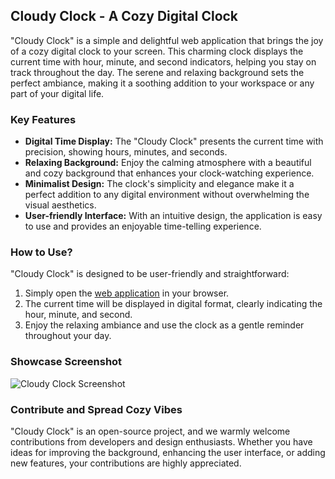 ## Cloudy Clock - A Cozy Digital Clock

"Cloudy Clock" is a simple and delightful web application that brings the joy of a cozy digital clock to your screen. This charming clock displays the current time with hour, minute, and second indicators, helping you stay on track throughout the day. The serene and relaxing background sets the perfect ambiance, making it a soothing addition to your workspace or any part of your digital life.

### Key Features
- **Digital Time Display:** The "Cloudy Clock" presents the current time with precision, showing hours, minutes, and seconds.
- **Relaxing Background:** Enjoy the calming atmosphere with a beautiful and cozy background that enhances your clock-watching experience.
- **Minimalist Design:** The clock's simplicity and elegance make it a perfect addition to any digital environment without overwhelming the visual aesthetics.
- **User-friendly Interface:** With an intuitive design, the application is easy to use and provides an enjoyable time-telling experience.

### How to Use?
"Cloudy Clock" is designed to be user-friendly and straightforward:
1. Simply open the [web application](https://scergun.github.io/Cloudy-Clock/) in your browser.
2. The current time will be displayed in digital format, clearly indicating the hour, minute, and second.
3. Enjoy the relaxing ambiance and use the clock as a gentle reminder throughout your day.

### Showcase Screenshot
![Cloudy Clock Screenshot](https://i.imgur.com/KOfVyEa.png)

### Contribute and Spread Cozy Vibes
"Cloudy Clock" is an open-source project, and we warmly welcome contributions from developers and design enthusiasts. Whether you have ideas for improving the background, enhancing the user interface, or adding new features, your contributions are highly appreciated.


